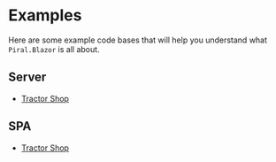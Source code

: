 # Examples

Here are some example code bases that will help you understand what `Piral.Blazor` is all about.

## Server

- [Tractor Shop](./server/tractor-shop.md)

## SPA

- [Tractor Shop](./spa/tractor-shop.md)
